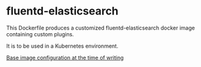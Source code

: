 # fluentd-elasticsearch

This Dockerfile produces a customized fluentd-elasticsearch docker image containing custom plugins.

It is to be used in a Kubernetes environment.

[Base image configuration at the time of writing](https://github.com/kubernetes/kubernetes/tree/8743a0e3c67bbe7be4666cc68e1d63c92dd3b1bf/cluster/addons/fluentd-elasticsearch)
